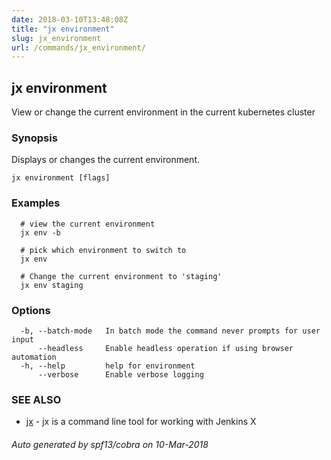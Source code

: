 ```yaml
---
date: 2018-03-10T13:48:08Z
title: "jx environment"
slug: jx_environment
url: /commands/jx_environment/
---
```

## jx environment

View or change the current environment in the current kubernetes cluster

### Synopsis

Displays or changes the current environment.

```
jx environment [flags]
```

### Examples

```
  # view the current environment
  jx env -b
  
  # pick which environment to switch to
  jx env
  
  # Change the current environment to 'staging'
  jx env staging
```

### Options

```
  -b, --batch-mode   In batch mode the command never prompts for user input
      --headless     Enable headless operation if using browser automation
  -h, --help         help for environment
      --verbose      Enable verbose logging
```

### SEE ALSO

* [jx](/commands/jx/)	 - jx is a command line tool for working with Jenkins X

###### Auto generated by spf13/cobra on 10-Mar-2018
